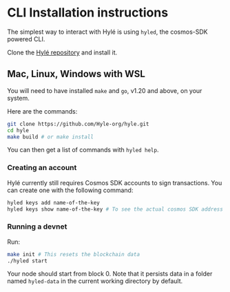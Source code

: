 # CLI Installation instructions

The simplest way to interact with Hylé is using `hyled`, the cosmos-SDK powered CLI.

Clone the [Hylé repository](https://github.com/Hyle-org/hyle) and install it.

## Mac, Linux, Windows with WSL

You will need to have installed `make` and `go`, v1.20 and above, on your system.

Here are the commands:
```bash
git clone https://github.com/Hyle-org/hyle.git
cd hyle
make build # or make install
```

You can then get a list of commands with `hyled help`.

<!--TODO: write some additional useful commands here-->

### Creating an account

Hylé currently still requires Cosmos SDK accounts to sign transactions. You can create one with the following command:

```bash
hyled keys add name-of-the-key
hyled keys show name-of-the-key # To see the actual cosmos SDK address
```

### Running a devnet

Run:

```bash
make init # This resets the blockchain data
./hyled start
```

Your node should start from block 0. Note that it persists data in a folder named `hyled-data` in the current working directory by default.
